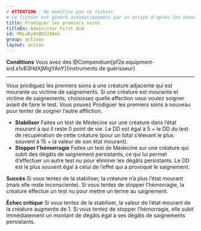 ```yaml
---
# ATTENTION : Ne modifiez pas ce fichier
# Ce fichier est généré automatiquement par un script d'après les données du module Foundry VTT officiel et de sa traduction
title: Prodiguer les premiers soins
titleEn: Administer First Aid
id: MHLuKy4nQO2Z4Am1
group: actions
layout: action
---
```

<p><strong>Conditions</strong>&nbsp;Vous avez des @Compendium[pf2e.equipment-srd.s1vB3HdXjMigYAnY]{instruments de guérisseur}&nbsp;</p><hr><p>Vous prodiguez les premiers soins à une créature adjacente qui est mourante ou victime de saignements. Si une créature est mourante et victime de saignements, choisissez quelle affection vous voulez soigner avant de faire le test. Vous pouvez Prodiguer les premiers soins à nouveau pour tenter de soigner l’autre affliction.</p><ul><li><strong>Stabiliser</strong> Faites un test de Médecine sur une créature dans l’état mourant à qui il reste 0 point de vie. Le DD est égal à 5 + le DD du test de récupération de cette créature (pour un total s’élevant le plus souvent à 15 + la valeur de son état mourant).</li><li><strong>Stopper l'hémorragie</strong> Faites un test de Médecine sur une créature qui subit des dégâts de saignement persistants, ce qui lui permet d’effectuer un autre test nu pour éliminer les dégâts persistants. Le DD est le plus souvent égal à celui de l’effet qui a provoqué le saignement.</li></ul><p><strong>Succès</strong> Si vous tentez de la stabiliser, la créature n’a plus l’état mourant (mais elle reste inconsciente). Si vous tentez de stopper l’hémorragie, la créature effectue un test nu pour mettre un terme au saignement.</p><p><strong>Échec critique</strong>  Si vous tentez de la stabiliser, la valeur de l’état mourant de la créature augmente de 1. Si vous tentez de stopper l’hémorragie, elle subit immédiatement un montant de dégâts égal à ses dégâts de saignements persistants.</p>
